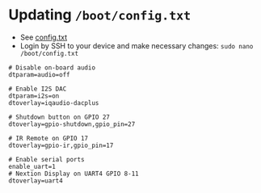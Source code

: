 # Updating `/boot/config.txt`
- See [config.txt](files/boot/config.txt)
- Login by SSH to your device and make necessary changes: `sudo nano /boot/config.txt`

```
# Disable on-board audio
dtparam=audio=off
```

```
# Enable I2S DAC
dtparam=i2s=on
dtoverlay=iqaudio-dacplus
```

```
# Shutdown button on GPIO 27
dtoverlay=gpio-shutdown,gpio_pin=27
```

```
# IR Remote on GPIO 17
dtoverlay=gpio-ir,gpio_pin=17
```

```
# Enable serial ports
enable_uart=1
# Nextion Display on UART4 GPIO 8-11
dtoverlay=uart4
```
